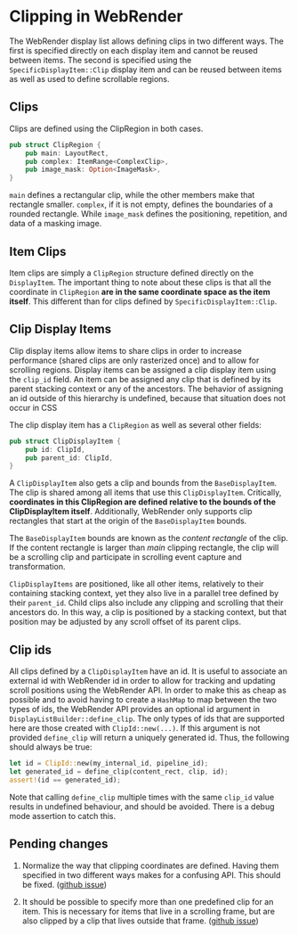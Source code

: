 # Clipping in WebRender

The WebRender display list allows defining clips in two different ways. The
first is specified directly on each display item and cannot be reused between
items. The second is specified using the `SpecificDisplayItem::Clip` display item
and can be reused between items as well as used to define scrollable regions.

## Clips

Clips are defined using the ClipRegion in both cases.

```rust
pub struct ClipRegion {
    pub main: LayoutRect,
    pub complex: ItemRange<ComplexClip>,
    pub image_mask: Option<ImageMask>,
}
```

`main` defines a rectangular clip, while the other members make that rectangle
smaller. `complex`, if it is not empty, defines the boundaries of a rounded
rectangle. While `image_mask` defines the positioning, repetition, and data of
a masking image.

## Item Clips

Item clips are simply a `ClipRegion` structure defined directly on the
`DisplayItem`. The important thing to note about these clips is that all the
coordinate in `ClipRegion` **are in the same coordinate space as the item
itself**. This different than for clips defined by `SpecificDisplayItem::Clip`.

## Clip Display Items

Clip display items allow items to share clips in order to increase performance
(shared clips are only rasterized once) and to allow for scrolling regions.
Display items can be assigned a clip display item using the `clip_id`
field. An item can be assigned any clip that is defined by its parent stacking
context or any of the ancestors. The behavior of assigning an id outside of
this hierarchy is undefined, because that situation does not occur in CSS

The clip display item has a `ClipRegion` as well as several other fields:

```rust
pub struct ClipDisplayItem {
    pub id: ClipId,
    pub parent_id: ClipId,
}
```

A `ClipDisplayItem` also gets a clip and bounds from the `BaseDisplayItem`. The
clip is shared among all items that use this `ClipDisplayItem`. Critically,
**coordinates in this ClipRegion are defined relative to the bounds of the
ClipDisplayItem itself**. Additionally, WebRender only supports clip rectangles
that start at the origin of the `BaseDisplayItem` bounds.

The `BaseDisplayItem` bounds are known as the *content rectangle* of the clip. If
the content rectangle is larger than *main* clipping rectangle, the clip will
be a scrolling clip and participate in scrolling event capture and
transformation.

`ClipDisplayItems` are positioned, like all other items, relatively to their
containing stacking context, yet they also live in a parallel tree defined by
their `parent_id`. Child clips also include any clipping and scrolling that
their ancestors do. In this way, a clip is positioned by a stacking context,
but that position may be adjusted by any scroll offset of its parent clips.

## Clip ids

All clips defined by a `ClipDisplayItem` have an id. It is useful to associate
an external id with WebRender id in order to allow for tracking and updating
scroll positions using the WebRender API. In order to make this as cheap as
possible and to avoid having to create a `HashMap` to map between the two types
of ids, the WebRender API provides an optional id argument in
`DisplayListBuilder::define_clip`. The only types of ids that are supported
here are those created with `ClipId::new(...)`. If this argument is not
provided `define_clip` will return a uniquely generated id. Thus, the following
should always be true:

```rust
let id = ClipId::new(my_internal_id, pipeline_id);
let generated_id = define_clip(content_rect, clip, id);
assert!(id == generated_id);
```

Note that calling `define_clip` multiple times with the same `clip_id` value
results in undefined behaviour, and should be avoided. There is a debug mode
assertion to catch this.

## Pending changes
1. Normalize the way that clipping coordinates are defined. Having them
   specified in two different ways makes for a confusing API. This should be
   fixed.  ([github issue](https://github.com/servo/webrender/issues/1090))

1. It should be possible to specify more than one predefined clip for an item.
   This is necessary for items that live in a scrolling frame, but are also
   clipped by a clip that lives outside that frame.
   ([github issue](https://github.com/servo/webrender/issues/840))
